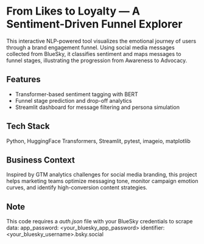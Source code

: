 # From Likes to Loyalty — A Sentiment-Driven Funnel Explorer

This interactive NLP-powered tool visualizes the emotional journey of users through a brand engagement funnel. Using social media messages collected from BlueSky, it classifies sentiment and maps messages to funnel stages, illustrating the progression from Awareness to Advocacy.

## Features
- Transformer-based sentiment tagging with BERT
- Funnel stage prediction and drop-off analytics
- Streamlit dashboard for message filtering and persona simulation

## Tech Stack
Python, HuggingFace Transformers, Streamlit, pytest, imageio, matplotlib

## Business Context
Inspired by GTM analytics challenges for social media branding, this project helps marketing teams optimize messaging tone, monitor campaign emotion curves, and identify high-conversion content strategies.

## Note
This code requires a *auth.json* file with your BlueSky credentials to scrape data:
    app_password: <your_bluesky_app_password>
    identifier: <your_bluesky_username>.bsky.social